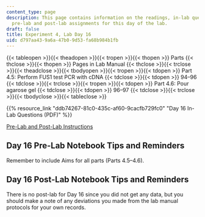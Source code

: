 ```yaml
---
content_type: page
description: This page contains information on the readings, in-lab questions, and
  pre-lab and post-lab assignments for this day of the lab.
draft: false
title: Experiment 4, Lab Day 16
uid: d797aa43-9a6a-47b0-9d53-fa68b984b1fb
---
```

{{< tableopen >}}{{< theadopen >}}{{< tropen >}}{{< thopen >}}
Parts
{{< thclose >}}{{< thopen >}}
Pages in Lab Manual
{{< thclose >}}{{< trclose >}}{{< theadclose >}}{{< tbodyopen >}}{{< tropen >}}{{< tdopen >}}
Part 4.5: Perform FUS1 test PCR with cDNA
{{< tdclose >}}{{< tdopen >}}
94–96
{{< tdclose >}}{{< trclose >}}{{< tropen >}}{{< tdopen >}}
Part 4.6: Pour agarose gel
{{< tdclose >}}{{< tdopen >}}
96–97
{{< tdclose >}}{{< trclose >}}{{< tbodyclose >}}{{< tableclose >}}

{{% resource_link "ddb74267-81c0-435c-af60-9cacfb729fc0" "Day 16 In-Lab Questions (PDF)" %}}

[Pre-Lab and Post-Lab Instructions](https://draft.ocw.mit.edu/courses/7-003-applied-molecular-biology-lab-spring-2022/pages/lab-notebook-instructions/)

## Day 16 Pre-Lab Notebook Tips and Reminders

Remember to include Aims for all parts (Parts 4.5–4.6).

## Day 16 Post-Lab Notebook Tips and Reminders

There is no post-lab for Day 16 since you did not get any data, but you should make a note of any deviations you made from the lab manual protocols for your own records.